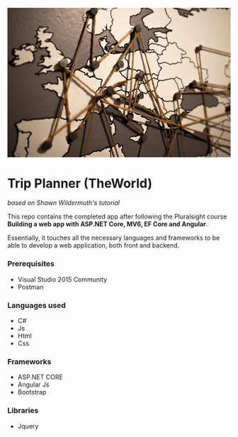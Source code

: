 ![](https://github.com/Larru650/Trip-Planner/blob/master/world-1264062_1920.jpg)


# Trip Planner (TheWorld)

_based on Shawn Wildermuth's tutorial_


This repo contains the completed app after following the Pluralsight course **Building a web app with ASP.NET Core, MV6, EF Core and Angular**.

Essentially, it touches all the necessary languages and frameworks to be able to develop a web application, both front and backend.


### Prerequisites

* Visual Studio 2015 Community
* Postman


### Languages used

* C#
* Js
* Html
* Css



### Frameworks

* ASP.NET CORE
* Angular Js
* Bootstrap


### Libraries

* Jquery



